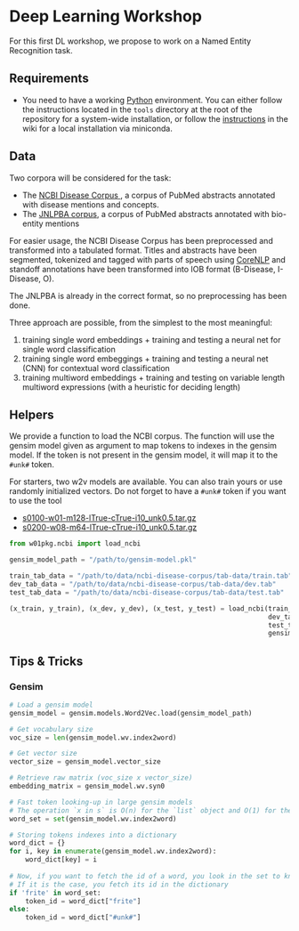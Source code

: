 # Deep Learning Workshop

For this first DL workshop, we propose to work on a Named Entity Recognition task.

## Requirements

* You need to have a working [Python](https://www.python.org/) environment. You can either follow the instructions
located in the `tools` directory at the root of the repository for a system-wide installation, or follow the 
[instructions](https://github.com/ArnaudFerre/AtelierDeepLearningILES/wiki) in the wiki for a local installation via
miniconda.

## Data

Two corpora will be considered for the task:
* The [NCBI Disease Corpus ](https://www.ncbi.nlm.nih.gov/CBBresearch/Dogan/DISEASE/), a corpus of PubMed abstracts
 annotated with disease mentions and concepts.
* The [JNLPBA corpus](http://www.geniaproject.org/shared-tasks/bionlp-jnlpba-shared-task-2004), a corpus of PubMed
 abstracts annotated with bio-entity mentions

For easier usage, the NCBI Disease Corpus has been preprocessed and transformed into a tabulated format. Titles and
abstracts have been segmented, tokenized and tagged with parts of speech using 
[CoreNLP](https://stanfordnlp.github.io/CoreNLP/) and standoff annotations have been transformed into IOB format 
(B-Disease, I-Disease, O).

The JNLPBA is already in the correct format, so no preprocessing has been done.

Three approach are possible, from the simplest to the most meaningful:
1. training single word embeddings + training and testing a neural net for single word classification
2. training single word embeggings + training and testing a neural net (CNN) for contextual word classification
3. training multiword embeddings + training and testing on variable length multiword expressions (with a heuristic for deciding length)

## Helpers

We provide a function to load the NCBI corpus. The function will use the gensim model given as argument to map tokens to
indexes in the gensim model. If the token is not present in the gensim model, it will map it to the `#unk#` token.

For starters, two w2v models are available. You can also train yours or use randomly initialized vectors. 
Do not forget to have a `#unk#` token if you want to use the tool 

* [s0100-w01-m128-lTrue-cTrue-i10_unk0.5.tar.gz](https://perso.limsi.fr/tourille/w2v/s0100-w01-m128-lTrue-cTrue-i10_unk0.5.tar.gz)
* [s0200-w08-m64-lTrue-cTrue-i10_unk0.5.tar.gz](https://perso.limsi.fr/tourille/w2v/s0200-w08-m64-lTrue-cTrue-i10_unk0.5.tar.gz)

```python
from w01pkg.ncbi import load_ncbi

gensim_model_path = "/path/to/gensim-model.pkl"

train_tab_data = "/path/to/data/ncbi-disease-corpus/tab-data/train.tab"
dev_tab_data = "/path/to/data/ncbi-disease-corpus/tab-data/dev.tab"
test_tab_data = "/path/to/data/ncbi-disease-corpus/tab-data/test.tab"

(x_train, y_train), (x_dev, y_dev), (x_test, y_test) = load_ncbi(train_tab_data,
                                                                 dev_tab_data,
                                                                 test_tab_data,
                                                                 gensim_model_path)
```

## Tips & Tricks

### Gensim

```python
# Load a gensim model
gensim_model = gensim.models.Word2Vec.load(gensim_model_path)

# Get vocabulary size
voc_size = len(gensim_model.wv.index2word)

# Get vector size
vector_size = gensim_model.vector_size

# Retrieve raw matrix (voc_size x vector_size)
embedding_matrix = gensim_model.wv.syn0

# Fast token looking-up in large gensim models
# The operation `x in s` is O(n) for the `list` object and O(1) for the `set` object  so let build a set for token looking-up
word_set = set(gensim_model.wv.index2word)

# Storing tokens indexes into a dictionary
word_dict = {}
for i, key in enumerate(gensim_model.wv.index2word):
    word_dict[key] = i
    
# Now, if you want to fetch the id of a word, you look in the set to know if the token is in the vocabulary
# If it is the case, you fetch its id in the dictionary
if 'frite' in word_set:
    token_id = word_dict["frite"]
else:
    token_id = word_dict["#unk#"]
```